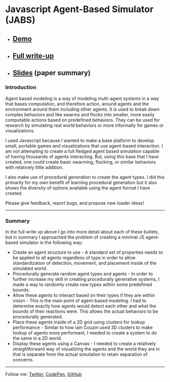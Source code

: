 Javascript Agent-Based Simulator (JABS)
=======================================

- ## [Demo](http://zachsaucier.com/procedural-agent-based-simulator.html)
- ## [Full write-up](https://docs.google.com/document/d/1I0ctd1ReomhJovdmCn4UXSDG27eqVErH-VnQME4F0Tc/edit?usp=sharing)
- ## [Slides](https://docs.google.com/presentation/d/1qOFQrXN6zwaQEadEYReTpSJjO1kMXYrFbFu_cvg6bF8/edit?usp=sharing) (paper summary)

### Introduction

Agent based modeling is a way of modeling multi-agent systems in a way that bases computation, and therefore action, around agents and the environment around them including other agents. It is used to break down complex behaviors and like swarms and flocks into smaller, more easily computable actions based on predefined behaviors. They can be used for research by simulating real world behaviors or more informally for games or visualizations.

I used Javascript because I wanted to make a base platform to develop small, portable games and visualizations that use agent-based interaction. I am not attempting to create a full fledged agent based simulation capable of having thousands of agents interacting. But, using this base that I have created, one could create basic swarming, flocking, or similar behaviors with relatively little addition.

I also make use of procedural generation to create the agent types. I did this primarily for my own benefit of learning procedural generation but it also shows the diversity of options available using the agent format I have created.

Please give feedback, report bugs, and propose new loader ideas!

____

### Summary

In the full write up above I go into more detail about each of these bullets, but in summary I approached the problem of creating a minimal JS agent-based simulator in the following way:
- Create an agent structure to use - A standard set of properties needs to be applied to all agents regardless of type in order to allow standardization of detection, movement, and placement inside of the simulated world.
- Procedurally generate random agent types and agents - In order to further increase my skill in creating procedurally generative systems, I made a way to randomly create new types within some predefined bounds.
- Allow these agents to interact based on their types if they are within vision - This is the main point of agent-based modeling. I had to determine exactly how agents would detect each other and what the bounds of their reactions were. This allows the actual behaviors to be procedurally generated. 
- Place these agents inside of a 2D grid using clusters for lookup performance - Similar to how Iain Couzin used 3D clusters to make lookup of agents more performant, I needed to create a system to do the same in a 2D world. 
- Display these agents using a Canvas - I needed to create a relatively straightforward way of visualizing the agents and the world they are in that is separate from the actual simulation to retain separation of concerns.


___

Follow me: [Twitter](http://www.twitter.com/codrops), [CodePen](http://codepen.io/Zeaklous), [GitHub](https://github.com/ZachSaucier)